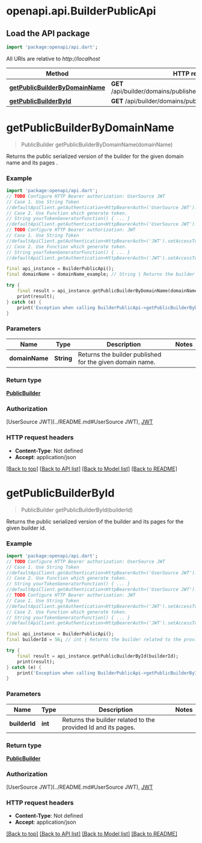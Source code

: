 # openapi.api.BuilderPublicApi

## Load the API package
```dart
import 'package:openapi/api.dart';
```

All URIs are relative to *http://localhost*

Method | HTTP request | Description
------------- | ------------- | -------------
[**getPublicBuilderByDomainName**](BuilderPublicApi.md#getpublicbuilderbydomainname) | **GET** /api/builder/domains/published/by_name/{domain_name}/ | 
[**getPublicBuilderById**](BuilderPublicApi.md#getpublicbuilderbyid) | **GET** /api/builder/domains/published/by_id/{builder_id}/ | 


# **getPublicBuilderByDomainName**
> PublicBuilder getPublicBuilderByDomainName(domainName)



Returns the public serialized version of the builder for the given domain name and its pages .

### Example
```dart
import 'package:openapi/api.dart';
// TODO Configure HTTP Bearer authorization: UserSource JWT
// Case 1. Use String Token
//defaultApiClient.getAuthentication<HttpBearerAuth>('UserSource JWT').setAccessToken('YOUR_ACCESS_TOKEN');
// Case 2. Use Function which generate token.
// String yourTokenGeneratorFunction() { ... }
//defaultApiClient.getAuthentication<HttpBearerAuth>('UserSource JWT').setAccessToken(yourTokenGeneratorFunction);
// TODO Configure HTTP Bearer authorization: JWT
// Case 1. Use String Token
//defaultApiClient.getAuthentication<HttpBearerAuth>('JWT').setAccessToken('YOUR_ACCESS_TOKEN');
// Case 2. Use Function which generate token.
// String yourTokenGeneratorFunction() { ... }
//defaultApiClient.getAuthentication<HttpBearerAuth>('JWT').setAccessToken(yourTokenGeneratorFunction);

final api_instance = BuilderPublicApi();
final domainName = domainName_example; // String | Returns the builder published for the given domain name.

try {
    final result = api_instance.getPublicBuilderByDomainName(domainName);
    print(result);
} catch (e) {
    print('Exception when calling BuilderPublicApi->getPublicBuilderByDomainName: $e\n');
}
```

### Parameters

Name | Type | Description  | Notes
------------- | ------------- | ------------- | -------------
 **domainName** | **String**| Returns the builder published for the given domain name. | 

### Return type

[**PublicBuilder**](PublicBuilder.md)

### Authorization

[UserSource JWT](../README.md#UserSource JWT), [JWT](../README.md#JWT)

### HTTP request headers

 - **Content-Type**: Not defined
 - **Accept**: application/json

[[Back to top]](#) [[Back to API list]](../README.md#documentation-for-api-endpoints) [[Back to Model list]](../README.md#documentation-for-models) [[Back to README]](../README.md)

# **getPublicBuilderById**
> PublicBuilder getPublicBuilderById(builderId)



Returns the public serialized version of the builder and its pages for the given builder id.

### Example
```dart
import 'package:openapi/api.dart';
// TODO Configure HTTP Bearer authorization: UserSource JWT
// Case 1. Use String Token
//defaultApiClient.getAuthentication<HttpBearerAuth>('UserSource JWT').setAccessToken('YOUR_ACCESS_TOKEN');
// Case 2. Use Function which generate token.
// String yourTokenGeneratorFunction() { ... }
//defaultApiClient.getAuthentication<HttpBearerAuth>('UserSource JWT').setAccessToken(yourTokenGeneratorFunction);
// TODO Configure HTTP Bearer authorization: JWT
// Case 1. Use String Token
//defaultApiClient.getAuthentication<HttpBearerAuth>('JWT').setAccessToken('YOUR_ACCESS_TOKEN');
// Case 2. Use Function which generate token.
// String yourTokenGeneratorFunction() { ... }
//defaultApiClient.getAuthentication<HttpBearerAuth>('JWT').setAccessToken(yourTokenGeneratorFunction);

final api_instance = BuilderPublicApi();
final builderId = 56; // int | Returns the builder related to the provided Id and its pages.

try {
    final result = api_instance.getPublicBuilderById(builderId);
    print(result);
} catch (e) {
    print('Exception when calling BuilderPublicApi->getPublicBuilderById: $e\n');
}
```

### Parameters

Name | Type | Description  | Notes
------------- | ------------- | ------------- | -------------
 **builderId** | **int**| Returns the builder related to the provided Id and its pages. | 

### Return type

[**PublicBuilder**](PublicBuilder.md)

### Authorization

[UserSource JWT](../README.md#UserSource JWT), [JWT](../README.md#JWT)

### HTTP request headers

 - **Content-Type**: Not defined
 - **Accept**: application/json

[[Back to top]](#) [[Back to API list]](../README.md#documentation-for-api-endpoints) [[Back to Model list]](../README.md#documentation-for-models) [[Back to README]](../README.md)

